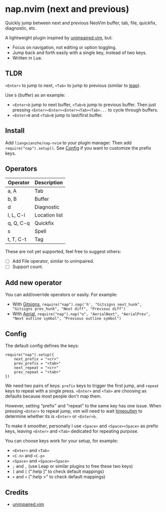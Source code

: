 # nap.nvim (next and previous)

Quickly jump between next and previous NeoVim buffer, tab, file, quickfix, diagnostic, etc.

A lightweight plugin inspired by [unimpaired.vim](https://github.com/tpope/vim-unimpaired), but:
* Focus on navigation, not editing or option toggling.
* Jump back and forth easily with a single key, instead of two keys.
* Written in Lua.

## TLDR

`<Enter>` to jump to next, `<Tab>` to jump to previous (similar to [leap](https://github.com/ggandor/leap.nvim)).

Use `b` (buffer) as an example:

* `<Enter>b` jump to next buffer, `<Tab>b` jump to previous buffer. Then just pressing
`<Enter><Enter><Enter><Tab><Tab>...` to cycle through buffers.
* `<Enter>B` and `<Tab>B` jump to last/first buffer. 

## Install

Add `liangxianzhe/nap-nvim` to your plugin manager. Then add `require("nap").setup()`. See
[Config](#Config) if you want to customize the prefix keys.

## Operators

| Operator    | Description   |
| ----------- | -----------   |
| a, A        | Tab           |
| b, B        | Buffer        |
| d           | Diagnostic    |
| l, L, C-l   | Location list |
| q, Q, C-q   | Quickfix      |
| s           | Spell         |
| t, T, C-t   | Tag           |

These are not yet supported, feel free to suggest others:
- [ ] Add File operator, similar to unimpaired.
- [ ] Support count.

## Add new operator

You can add/override operators or easily. For example: 
* With [Gitsigns](https://github.com/lewis6991/gitsigns.nvim), `require("nap").nap('h', "Gitsigns next_hunk", "Gitsigns prev_hunk", "Next diff", "Previous diff")`
* With [Aerial](https://github.com/stevearc/aerial.nvim), `require("nap").nap("o", "AerialNext", "AerialPrev", "Next outline symbol", "Previous outline symbol")`

## Config

The default config defines the keys:

```
require("nap").setup({
    next_prefix = "<cr>"
    prev_prefix = "<tab>"
    next_repeat = "<cr>"
    prev_repeat = "<tab>"
})
```

We need two pairs of keys: `prefix` keys to trigger the first jump, and `repeat` keys to repeat with
a single press. `<Enter>` and `<Tab>` are choosing as defaults because most people don't map them.

However, setting "prefix" and "repeat" to the same key has one issue. When pressing `<Enter>` to
repeat jump, vim will need to wait
[timeoutlen](https://neovim.io/doc/user/options.html#'timeoutlen') to determine whether its is
`<Enter>` or `<Enter>b`.

To make it smoother, personally I use `<Space>` and `<Space><Space>` as prefix keys, leaving 
`<Enter>` and `<Tab>` dedicated for repeating purpose.

You can choose keys work for your setup, for example: 
* `<Enter>` and `<Tab>`
* `<C-n>` and `<C-p>`
* `<Space>` and `<Space><Space>`
* `;` and `,` (use Leap or similar plugins to free these two keys)
* `]` and `[` (":help ]" to check default mappings)
* `>` and `<` (":help >" to check default mappings)

## Credits

* [unimpaired.vim](https://github.com/tpope/vim-unimpaired)
